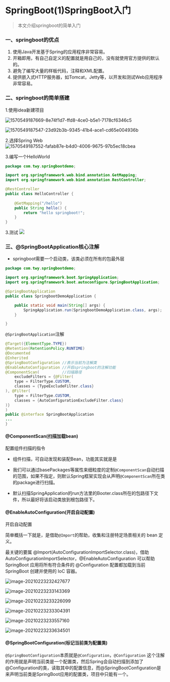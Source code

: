 # SpringBoot(1)SpringBoot入门

> 本文介绍springboot的简单入门

### 一、springboot的优点

1. 使用Java开发基于Spring的应用程序非常容易。
2. 开箱即用，有自己自定义的配置就是用自己的，没有就使用官方提供的默认的。
3. 避免了编写大量的样板代码，注释和XML配置。
3. 提供嵌入式HTTP服务器，如Tomcat，Jetty等，以开发和测试Web应用程序非常容易。

### 二、springboot的简单搭建
1.使用idea新建项目

![1570549187669-8e74f1d7-ffd8-4ce0-b5e1-7178cf6346c5](https://image-twy2018.oss-cn-hangzhou.aliyuncs.com/note/1570549187669-8e74f1d7-ffd8-4ce0-b5e1-7178cf6346c5.jpeg)

![1570549187547-23d92b3b-9345-41b4-ace1-cd65e004936b](https://image-twy2018.oss-cn-hangzhou.aliyuncs.com/note/1570549187547-23d92b3b-9345-41b4-ace1-cd65e004936b.jpeg)

2.选择Spring Web
![1570549187552-fafab87e-b4d0-4006-9675-97b5ec18cbea](https://image-twy2018.oss-cn-hangzhou.aliyuncs.com/note/1570549187552-fafab87e-b4d0-4006-9675-97b5ec18cbea.jpeg)

3.编写一个HelloWorld

```java
package com.twy.springbootdemo;

import org.springframework.web.bind.annotation.GetMapping;
import org.springframework.web.bind.annotation.RestController;

@RestController
public class HelloController {
    
    @GetMapping("/hello")
    public String hello() {
        return "hello springboot!";
    }
}
```

3.测试
![](https://image-twy2018.oss-cn-hangzhou.aliyuncs.com/note/1570549187719-c5a4b18f-3bf0-4ed5-bf6f-336812551d89.jpeg)

### 三、@SpringBootApplication核心注解


- springboot需要一个启动类，该类必须在所有的包最外层

```java
package com.twy.springbootdemo;

import org.springframework.boot.SpringApplication;
import org.springframework.boot.autoconfigure.SpringBootApplication;

@SpringBootApplication
public class SpringbootDemoApplication {

    public static void main(String[] args) {
        SpringApplication.run(SpringbootDemoApplication.class, args);
    }

}
```

`@SpringBootApplication`注解


```java
@Target({ElementType.TYPE})
@Retention(RetentionPolicy.RUNTIME)
@Documented
@Inherited				 
@SpringBootConfiguration //表示当前为注解类
@EnableAutoConfiguration //开启springboot的注解功能
@ComponentScan(			 //扫描路径
    excludeFilters = {@Filter(
    type = FilterType.CUSTOM,
    classes = {TypeExcludeFilter.class}
), @Filter(
    type = FilterType.CUSTOM,
    classes = {AutoConfigurationExcludeFilter.class}
)}
)
public @interface SpringBootApplication 
...
}
```

#### @ComponentScan(扫描加载bean)

配置组件扫描的指令

- 组件扫描，可自动发现和装配Bean，功能其实就是是

- 我们可以通过basePackages等属性来细粒度的定制`@ComponentScan`自动扫描的范围，如果不指定，则默认Spring框架实现会从声明`@ComponentScan`所在类的package进行扫描。

- 默认扫描SpringApplication的run方法里的Booter.class所在的包路径下文件，所以最好将该启动类放到根包路径下。

#### @EnableAutoConfiguration(开启自动配置)

开启自动配置

简单概括一下就是，是借助`@Import`的帮助，收集和注册特定场景相关的 bean 定义。

最关键的要属 @Import(AutoConfigurationImportSelector.class)，借助 AutoConfigurationImportSelector，@EnableAutoConfiguration 可以帮助 SpringBoot 应用将所有符合条件的 @Configuration 配置都加载到当前 SpringBoot 创建并使用的 IoC 容器。

![image-20210223232427677](https://image-twy2018.oss-cn-hangzhou.aliyuncs.com/note/image-20210223232427677.png)

![image-20210223233143369](https://image-twy2018.oss-cn-hangzhou.aliyuncs.com/note/image-20210223233143369.png)

![image-20210223233226099](https://image-twy2018.oss-cn-hangzhou.aliyuncs.com/note/image-20210223233226099.png)

![image-20210223233304391](https://image-twy2018.oss-cn-hangzhou.aliyuncs.com/note/image-20210223233304391.png)

![image-20210223233557160](https://image-twy2018.oss-cn-hangzhou.aliyuncs.com/note/image-20210223233557160.png)

![image-20210223233634501](https://image-twy2018.oss-cn-hangzhou.aliyuncs.com/note/image-20210223233634501.png)

#### @SpringBootConfiguration(标记当前类为配置类)

`@SpringBootConfiguration`本质就是`@Configuration`，`@Configuration` 这个注解的作用就是声明当前类是一个配置类，然后Spring会自动扫描到添加了@Configuration的类，读取其中的配置信息，而@SpringBootConfiguration是来声明当前类是SpringBoot应用的配置类，项目中只能有一个。




